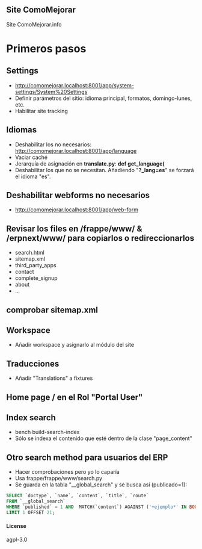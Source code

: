 ## Site ComoMejorar

Site ComoMejorar.info

# Primeros pasos

## Settings

- http://comomejorar.localhost:8001/app/system-settings/System%20Settings
- Definir parámetros del sitio: idioma principal, formatos, domingo-lunes, etc.
- Habilitar site tracking

## Idiomas

- Deshabilitar los no necesarios: http://comomejorar.localhost:8001/app/language
- Vaciar caché
- Jerarquía de asignación en **translate.py**: __def get_language(__
- Deshabilitar los que no se necesitan. Añadiendo "**?_lang=es**" se forzará el idioma "es".

## Deshabilitar webforms no necesarios

- http://comomejorar.localhost:8001/app/web-form

## Revisar los files en /frappe/www/ & /erpnext/www/ para copiarlos o redireccionarlos
- search.html
- sitemap.xml
- third_party_apps
- contact
- complete_signup
- about
- ...

## comprobar sitemap.xml

## Workspace

- Añadir workspace y asignarlo al módulo del site

## Traducciones

- Añadir "Translations" a fixtures

## Home page / en el Rol "Portal User"

## Index search

- bench build-search-index
- Sólo se indexa el contenido que esté dentro de la clase "page_content"

## Otro search method para usuarios del ERP
- Hacer comprobaciones pero yo lo caparía
- Usa frappe/frappe/www/search.py
- Se guarda en la tabla "__global_search" y se busca así (publicado=1):

```sql
SELECT `doctype`, `name`, `content`, `title`, `route`
FROM `__global_search`
WHERE `published` = 1 AND  MATCH(`content`) AGAINST ('+ejemplo*' IN BOOLEAN MODE)
LIMIT 1 OFFSET 21;
```

#### License

agpl-3.0
